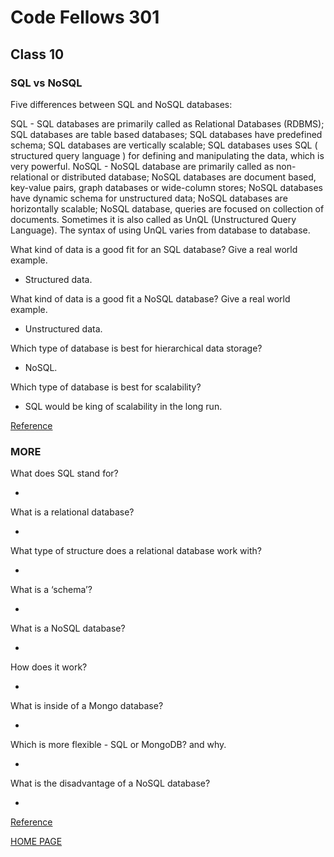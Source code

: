 # Code Fellows 301

## Class 10

### SQL vs NoSQL

Five differences between SQL and NoSQL databases:

SQL - SQL databases are primarily called as Relational Databases (RDBMS); SQL databases are table based databases; SQL databases have predefined schema; SQL databases are vertically scalable; SQL databases uses SQL ( structured query language ) for defining and manipulating the data, which is very powerful.
NoSQL - NoSQL database are primarily called as non-relational or distributed database; NoSQL databases are document based, key-value pairs, graph databases or wide-column stores; NoSQL databases have dynamic schema for unstructured data; NoSQL databases are horizontally scalable; NoSQL database, queries are focused on collection of documents. Sometimes it is also called as UnQL (Unstructured Query Language). The syntax of using UnQL varies from database to database.

What kind of data is a good fit for an SQL database?
Give a real world example.

- Structured data.

What kind of data is a good fit a NoSQL database?
Give a real world example.

- Unstructured data.

Which type of database is best for hierarchical data storage?

- NoSQL.

Which type of database is best for scalability?

- SQL would be king of scalability in the long run.

[Reference](https://www.thegeekstuff.com/2014/01/sql-vs-nosql-db/)

### MORE

What does SQL stand for?

-

What is a relational database?

-

What type of structure does a relational database work with?

-

What is a ‘schema’?

-

What is a NoSQL database?

-

How does it work?

-

What is inside of a Mongo database?

-

Which is more flexible - SQL or MongoDB? and why.

-

What is the disadvantage of a NoSQL database?

-

[Reference](https://www.youtube.com/watch?v=ZS_kXvOeQ5Y)

[HOME PAGE](https://getullrichordietrying.github.io/reading-notes/)
